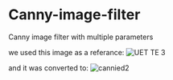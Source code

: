 # Canny-image-filter
Canny image filter with multiple parameters

we used this image as a referance:
![UET TE 3](https://github.com/user-attachments/assets/2a6c435f-e007-4704-b817-84650cbac393)

and it was converted to:
![cannied2](https://github.com/user-attachments/assets/3579381c-81c1-41b7-bfc8-fc04dafe279a)

